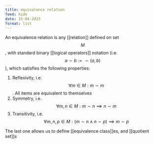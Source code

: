 ```yaml
---
title: equivalence relation
feed: hide
date: 15-04-2023
format: list
---
```



An equivalence relation is any [[relation]] defined on set $$M$$, with standard binary [[logical operators]] notation (i.e. $$a\sim b := \sim(a,b)$$), which satisfies the following properties:

1. Reflexivity, i.e. $$\forall m \in M: m \sim m$$. All items are equivalent to themselves
2. Symmetry, i.e. $$\forall m, n \in M: m\sim n \implies n\sim m$$
3. Transitivity, i.e. $$\forall m, n, p \in M: (m \sim n \land n  \sim p) \implies m \sim p$$

The last one allows us to define [[equivalence class]]es, and [[quotient set]]s